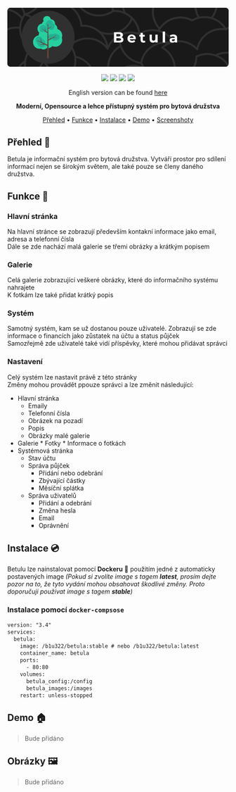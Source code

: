 <p align="center">
    <img src="assets/readme_banner.png"/>
</p>
<p align="center">
  <img src="https://img.shields.io/tokei/lines/github/b1u3-22/betula?label=počet řádků&style=flat-square">
  <img src="https://img.shields.io/github/last-commit/b1u3-22/betula?label=poslední commit&style=flat-square">
  <img src="https://img.shields.io/codacy/grade/0d411bbe46ec4c7598650cfd9668aadf?label=známka&style=flat-square">
  <img src="https://img.shields.io/github/repo-size/b1u3-22/betula?label=velikost repozitáře&style=flat-square">
</p>
<p align="center">
    English version can be found
    <a href="README.md"> here</a>
</p>
<p align="center">
    <b>Moderní, Opensource a lehce přístupný systém pro bytová družstva</b>
</p>
<p align="center">
    <a href="#přehled--">Přehled</a>
    •
    <a href="#funkce--">Funkce</a>
    •
    <a href="#instalace--">Instalace</a>
    •
    <a href="#demo--">Demo</a>
    •
    <a href="#screenshoty--">Screenshoty</a>
</p>

## Přehled :book:
Betula je informační systém pro bytová družstva. Vytváří prostor pro sdílení informací nejen se širokým světem, ale také pouze se členy daného družstva.

## Funkce :dizzy:
### Hlavní stránka
Na hlavní stránce se zobrazují především kontakní informace jako email, adresa a telefonní čísla \
Dále se zde nachází malá galerie se třemi obrázky a krátkým popisem

### Galerie
Celá galerie zobrazující veškeré obrázky, které do informačního systému nahrajete \
K fotkám lze také přidat krátký popis

### Systém
Samotný systém, kam se už dostanou pouze uživatelé. Zobrazují se zde informace o financích jako zůstatek na účtu a status půjček \
Samozřejmě zde uživatelé také vidí příspěvky, které mohou přidávat správci

### Nastavení
Celý systém lze nastavit právě z této stránky \
Změny mohou provádět ppouze správci a lze změnit následující:
* Hlavní stránka
    * Emaily
    * Telefonní čísla
    * Obrázek na pozadí
    * Popis
    * Obrázky malé galerie
* Galerie
      * Fotky
      * Informace o fotkách
* Systémová stránka
    * Stav účtu
    * Správa půjček
        * Přidání nebo odebrání
        * Zbývající částky
        * Měsíční splátka
    * Správa uživatelů
        * Přidání a odebrání
        * Změna hesla 
        * Email
        * Oprávnění

## Instalace :cd:
Betulu lze nainstalovat pomocí **Dockeru** :whale2: použitím jedné z automaticky postavených image
*(Pokud si zvolíte image s tagem **latest**, prosím dejte pozor na to, že tyto vydání mohou obsahovat škodlivé změny. Proto doporučuji používat image s tagem **stable**)*

### Instalace pomocí `docker-compsose`
```docker
version: "3.4"
services:
  betula:
    image: /b1u322/betula:stable # nebo /b1u322/betula:latest
    container_name: betula
    ports:
      - 80:80
    volumes:
      betula_config:/config
      betula_images:/images
    restart: unless-stopped
```

## Demo :house:
> Bude přidáno

## Obrázky :framed_picture:
> Bude přidáno